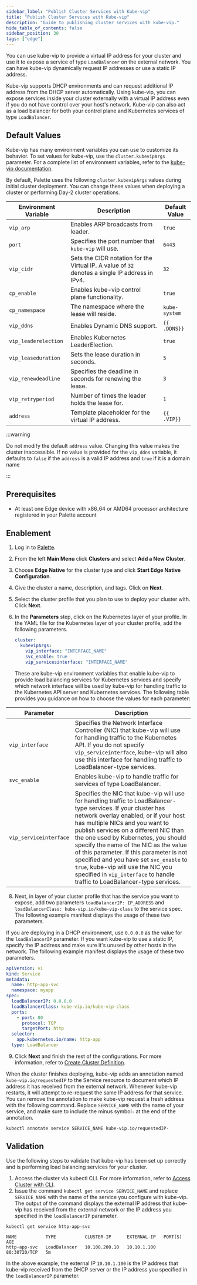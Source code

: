 ```yaml
---
sidebar_label: "Publish Cluster Services with Kube-vip"
title: "Publish Cluster Services with Kube-vip"
description: "Guide to publishing cluster services with kube-vip."
hide_table_of_contents: false
sidebar_position: 30
tags: ["edge"]
---
```


You can use kube-vip to provide a virtual IP address for your cluster and use it to expose a service of type
`LoadBalancer` on the external network. You can have kube-vip dynamically request IP addresses or use a static IP
address.

Kube-vip supports DHCP environments and can request additional IP address from the DHCP server automatically. Using
kube-vip, you can expose services inside your cluster externally with a virtual IP address even if you do not have
control over your host's network. Kube-vip can also act as a load balancer for both your control plane and Kubernetes
services of type `LoadBalancer`.

## Default Values

Kube-vip has many environment variables you can use to customize its behavior. To set values for kube-vip, use the
`cluster.kubevipArgs` parameter. For a complete list of environment variables, refer to the
[kube-vip documentation](https://kube-vip.io/docs/installation/flags/?query=vip_interface#environment-variables).

By default, Palette uses the following `cluster.kubevipArgs` values during initial cluster deployment. You can change
these values when deploying a cluster or performing Day-2 cluster operations.

| Environment Variable | Description                                                                                     | Default Value |
| -------------------- | ----------------------------------------------------------------------------------------------- | ------------- |
| `vip_arp`            | Enables ARP broadcasts from leader.                                                             | `true`        |
| `port`               | Specifies the port number that `kube-vip` will use.                                             | `6443`        |
| `vip_cidr`           | Sets the CIDR notation for the Virtual IP. A value of `32` denotes a single IP address in IPv4. | `32`          |
| `cp_enable`          | Enables kube-vip control plane functionality.                                                   | `true`        |
| `cp_namespace`       | The namespace where the lease will reside.                                                      | `kube-system` |
| `vip_ddns`           | Enables Dynamic DNS support.                                                                    | `{{ .DDNS}}`  |
| `vip_leaderelection` | Enables Kubernetes LeaderElection.                                                              | `true`        |
| `vip_leaseduration`  | Sets the lease duration in seconds.                                                             | `5`           |
| `vip_renewdeadline`  | Specifies the deadline in seconds for renewing the lease.                                       | `3`           |
| `vip_retryperiod`    | Number of times the leader holds the lease for.                                                 | `1`           |
| `address`            | Template placeholder for the virtual IP address.                                                | `{{ .VIP}}`   |

:::warning

Do not modify the default `address` value. Changing this value makes the cluster inaccessible. If no value is provided
for the `vip_ddns` variable, it defaults to `false` if the `address` is a valid IP address and `true` if it is a domain name

:::

## Prerequisites

- At least one Edge device with x86_64 or AMD64 processor architecture registered in your Palette account

## Enablement

1. Log in to [Palette](https://console.spectrocloud.com/).

2. From the left **Main Menu** click **Clusters** and select **Add a New Cluster**.

3. Choose **Edge Native** for the cluster type and click **Start Edge Native Configuration**.

4. Give the cluster a name, description, and tags. Click on **Next**.

5. Select the cluster profile that you plan to use to deploy your cluster with. Click **Next**.

6. In the **Parameters** step, click on the Kubernetes layer of your profile. In the YAML file for the Kubernetes layer
   of your cluster profile, add the following parameters.

   ```yaml
   cluster:
     kubevipArgs:
       vip_interface: "INTERFACE_NAME"
       svc_enable: true
       vip_servicesinterface: "INTERFACE_NAME"
   ```

   These are kube-vip environment variables that enable kube-vip to provide load balancing services for Kubernetes
   services and specify which network interface will be used by kube-vip for handling traffic to the Kubernetes API
   server and Kubernetes services. The following table provides you guidance on how to choose the values for each
   parameter:

| **Parameter**          | **Description**                                                                                                                                                                                                                                                                                                                                                                                                                                                                                                                 |
| ---------------------- | ------------------------------------------------------------------------------------------------------------------------------------------------------------------------------------------------------------------------------------------------------------------------------------------------------------------------------------------------------------------------------------------------------------------------------------------------------------------------------------------------------------------------------- |
| `vip_interface`        | Specifies the Network Interface Controller (NIC) that kube-vip will use for handling traffic to the Kubernetes API. If you do not specify `vip_serviceinterface`, kube-vip will also use this interface for handling traffic to LoadBalancer-type services.                                                                                                                                                                                                                                                                     |
| `svc_enable`           | Enables kube-vip to handle traffic for services of type LoadBalancer.                                                                                                                                                                                                                                                                                                                                                                                                                                                           |
| `vip_serviceinterface` | Specifies the NIC that kube-vip will use for handling traffic to LoadBalancer-type services. If your cluster has network overlay enabled, or if your host has multiple NICs and you want to publish services on a different NIC than the one used by Kubernetes, you should specify the name of the NIC as the value of this parameter. If this parameter is not specified and you have set `svc_enable` to `true`, kube-vip will use the NIC you specified in `vip_interface` to handle traffic to LoadBalancer-type services. |

8. Next, in layer of your cluster profile that has the service you want to expose, add two parameters
   `loadBalancerIP: IP_ADDRESS` and `loadBalancerClass: kube-vip.io/kube-vip-class` to the service spec. The following
   example manifest displays the usage of these two parameters.

If you are deploying in a DHCP environment, use `0.0.0.0` as the value for the `loadBalancerIP` parameter. If you want
kube-vip to use a static IP, specify the IP address and make sure it's unused by other hosts in the network. The
following example manifest displays the usage of these two parameters.

```yaml {7-8}
apiVersion: v1
kind: Service
metadata:
  name: http-app-svc
  namespace: myapp
spec:
  loadBalancerIP: 0.0.0.0
  loadBalancerClass: kube-vip.io/kube-vip-class
  ports:
    - port: 80
      protocol: TCP
      targetPort: http
  selector:
    app.kubernetes.io/name: http-app
  type: LoadBalancer
```

9. Click **Next** and finish the rest of the configurations. For more information, refer to
   [Create Cluster Definition](../site-deployment/cluster-deployment.md).

When the cluster finishes deploying, kube-vip adds an annotation named `kube-vip.io/requestedIP` to the Service resource
to document which IP address it has received from the external network. Whenever kube-vip restarts, it will attempt to
re-request the same IP address for that service. You can remove the annotation to make kube-vip request a fresh address
with the following command. Replace `SERVICE_NAME` with the name of your service, and make sure to include the minus
symbol`-` at the end of the annotation.

```shell
kubectl annotate service SERVICE_NAME kube-vip.io/requestedIP-
```

## Validation

Use the following steps to validate that kube-vip has been set up correctly and is performing load balancing services
for your cluster.

1. Access the cluster via kubectl CLI. For more information, refer to
   [Access Cluster with CLI](../../cluster-management/palette-webctl.md).
2. Issue the command `kubectl get service SERVICE_NAME` and replace `SERVICE_NAME` with the name of the service you
   configure with kube-vip. The output of the command displays the external IP address that kube-vip has received from
   the external network or the IP address you specified in the `loadBalancerIP` parameter.

```shell
kubectl get service http-app-svc
```

```hideClipboard
NAME           TYPE           CLUSTER-IP      EXTERNAL-IP   PORT(S)        AGE
http-app-svc   LoadBalancer   10.100.200.10   10.10.1.100   80:30720/TCP   5m
```

In the above example, the external IP `10.10.1.100` is the IP address that kube-vip received from the DHCP server or the
IP address you specified in the `loadBalancerIP` parameter.
